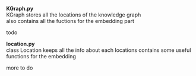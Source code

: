 **KGraph.py**  
  KGraph stores all the locations of the knowledge graph  
  also contains all the fuctions for the embedding part  
    
  todo 
  
**location.py**  
  class Location keeps all the info about each locations
  contains some useful functions for the embedding    
      
  more to do